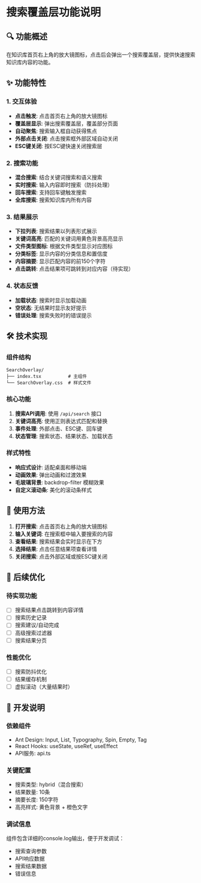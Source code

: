 # 搜索覆盖层功能说明

## 🔍 功能概述

在知识库首页右上角的放大镜图标，点击后会弹出一个搜索覆盖层，提供快速搜索知识库内容的功能。

## ✨ 功能特性

### 1. 交互体验
- **点击触发**: 点击首页右上角的放大镜图标
- **覆盖层显示**: 弹出搜索覆盖层，覆盖部分页面
- **自动聚焦**: 搜索输入框自动获得焦点
- **外部点击关闭**: 点击搜索框外部区域自动关闭
- **ESC键关闭**: 按ESC键快速关闭搜索层

### 2. 搜索功能
- **混合搜索**: 结合关键词搜索和语义搜索
- **实时搜索**: 输入内容即时搜索（防抖处理）
- **回车搜索**: 支持回车键触发搜索
- **全库搜索**: 搜索知识库内所有内容

### 3. 结果展示
- **下拉列表**: 搜索结果以列表形式展示
- **关键词高亮**: 匹配的关键词用黄色背景高亮显示
- **文件类型图标**: 根据文件类型显示对应图标
- **分类标签**: 显示内容的分类信息和置信度
- **内容摘要**: 显示匹配内容的前150个字符
- **点击跳转**: 点击结果项可跳转到对应内容（待实现）

### 4. 状态反馈
- **加载状态**: 搜索时显示加载动画
- **空状态**: 无结果时显示友好提示
- **错误处理**: 搜索失败时的错误提示

## 🛠️ 技术实现

### 组件结构
```
SearchOverlay/
├── index.tsx          # 主组件
└── SearchOverlay.css  # 样式文件
```

### 核心功能
1. **搜索API调用**: 使用 `/api/search` 接口
2. **关键词高亮**: 使用正则表达式匹配和替换
3. **事件处理**: 外部点击、ESC键、回车键
4. **状态管理**: 搜索状态、结果状态、加载状态

### 样式特性
- **响应式设计**: 适配桌面和移动端
- **动画效果**: 弹出动画和过渡效果
- **毛玻璃背景**: backdrop-filter 模糊效果
- **自定义滚动条**: 美化的滚动条样式

## 📱 使用方法

1. **打开搜索**: 点击首页右上角的放大镜图标
2. **输入关键词**: 在搜索框中输入要搜索的内容
3. **查看结果**: 搜索结果会实时显示在下方
4. **选择结果**: 点击任意结果项查看详情
5. **关闭搜索**: 点击外部区域或按ESC键关闭

## 🎯 后续优化

### 待实现功能
- [ ] 搜索结果点击跳转到内容详情
- [ ] 搜索历史记录
- [ ] 搜索建议/自动完成
- [ ] 高级搜索过滤器
- [ ] 搜索结果分页

### 性能优化
- [ ] 搜索防抖优化
- [ ] 结果缓存机制
- [ ] 虚拟滚动（大量结果时）

## 🔧 开发说明

### 依赖组件
- Ant Design: Input, List, Typography, Spin, Empty, Tag
- React Hooks: useState, useRef, useEffect
- API服务: api.ts

### 关键配置
- 搜索类型: hybrid（混合搜索）
- 结果数量: 10条
- 摘要长度: 150字符
- 高亮样式: 黄色背景 + 橙色文字

### 调试信息
组件包含详细的console.log输出，便于开发调试：
- 搜索查询参数
- API响应数据
- 搜索结果数据
- 错误信息

